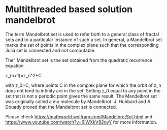 # Multithreaded based solution mandelbrot
The term Mandelbrot set is used to refer both to a general class of fractal sets and to a particular instance of such a set. In general, a Mandelbrot set marks the set of points in the complex plane such that the corresponding Julia set is connected and not computable.

The" Mandelbrot set is the set obtained from the quadratic recurrence equation

 z_(n+1)=z_n^2+C 	

with z_0=C, where points C in the complex plane for which the orbit of z_n does not tend to infinity are in the set. Setting z_0 equal to any point in the set that is not a periodic point gives the same result. The Mandelbrot set was originally called a mu molecule by Mandelbrot. J. Hubbard and A. Douady proved that the Mandelbrot set is connected.

Please check https://mathworld.wolfram.com/MandelbrotSet.html and https://www.youtube.com/watch?v=6IWXkV82oyY for more information.
